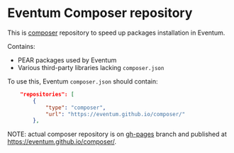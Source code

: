Eventum Composer repository
===========================

This is [composer](https://getcomposer.org/) repository to speed up packages installation in Eventum.

Contains:
  - PEAR packages used by Eventum
  - Various third-party libraries lacking `composer.json`

To use this, Eventum `composer.json` should contain:

```json
	"repositories": [
		{
			"type": "composer",
			"url": "https://eventum.github.io/composer/"
		},
```

NOTE: actual composer repository is on [gh-pages](https://github.com/eventum/composer/tree/gh-pages) branch and published at https://eventum.github.io/composer/.

